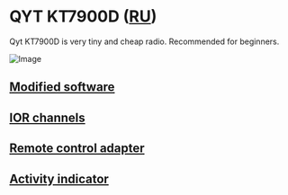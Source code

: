 # QYT KT7900D ([RU](README_RU.md))

Qyt KT7900D is very tiny and cheap radio. Recommended for beginners.

![Image](https://images-eu.ssl-images-amazon.com/images/I/51PG%2BekxZGL.jpg)

## [Modified software](https://github.com/satcom-uhf/QYT-KT7900D/releases/tag/Software)

## [IOR channels](https://github.com/satcom-uhf/QYT-KT7900D/releases/tag/Channels72E)
## [Remote control adapter](RemoteControl/README.md)

## [Activity indicator](ActivityIndicator/README.md)
